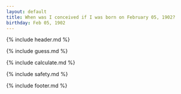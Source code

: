 ```yaml
---
layout: default
title: When was I conceived if I was born on February 05, 1902?
birthday: Feb 05, 1902
---
```


{% include header.md %}

{% include guess.md %}

{% include calculate.md %}

{% include safety.md %}

{% include footer.md %}



